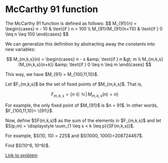 # McCarthy 91 function

<p>
The McCarthy 91 function is defined as follows:
$$
M_{91}(n) = 
    \begin{cases}
        n - 10 &amp; \text{if } n &gt; 100 \\
        M_{91}(M_{91}(n+11)) &amp; \text{if } 0 \leq n \leq 100
    \end{cases}
$$
</p>
<p>
We can generalize this definition by abstracting away the constants into new variables:

$$
M_{m,k,s}(n) = 
    \begin{cases}
        n - s &amp; \text{if } n &gt; m \\
        M_{m,k,s}(M_{m,k,s}(n+k)) &amp; \text{if } 0 \leq n \leq m
    \end{cases}
$$
</p>
<p>
This way, we have $M_{91} = M_{100,11,10}$.
</p>
<p>
Let $F_{m,k,s}$ be the set of fixed points of $M_{m,k,s}$. That is, 

$$F_{m,k,s}= \left\{ n \in \mathbb{N} \, | \, M_{m,k,s}(n) = n \right\}$$
</p>
<p>
For example, the only fixed point of $M_{91}$ is $n = 91$. In other words, $F_{100,11,10}= \{91\}$.
</p> 
<p>
Now, define $SF(m,k,s)$ as the sum of the elements in $F_{m,k,s}$ and let $S(p,m) = \displaystyle \sum_{1 \leq s &lt; k \leq p}{SF(m,k,s)}$.
</p>
<p>
For example, $S(10, 10) = 225$ and $S(1000, 1000)=208724467$.
</p>
<p>
Find $S(10^6, 10^6)$.
</p>


[Link to problem](https://projecteuler.net/problem=555)
